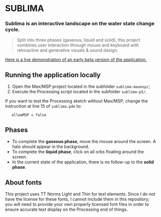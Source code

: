 # SUBLIMA

### **Sublima is an interactive landscape on the water state change cycle.**
> Split into three phases (gaseous, liquid and solid), this project combines user interaction through mouse and keyboard with retroactive and generative visuals & sound design.

[Here is a live demonstration of an early beta version of the application.](https://youtu.be/yWsP7_3X1Z8)

## Running the application locally
1. Open the Max/MSP project located in the subfolder `sublima-maxmsp/`;
2. Execute the Processing script located in the subfolder `sublima-p5/`.

If you want to test the Processing sketch without Max/MSP, change the instruction at line 15 of `sublima.pde` to:
```
   allowMSP = false
```

## Phases
- To complete the **gaseous phase**, move the mouse around the screen. A halo should appear in the background.
- To complete the **liquid phase**, click on all orbs floating around the screen.
- In the current state of the application, there is no follow-up to the **solid phase**.

## About fonts
This project uses TT Norms Light and Thin for text elements. Since I do not have the license for these fonts, I cannot include them in this repository; you will need to provide your own properly licensed font files in order to ensure accurate text display on the Processing end of things.